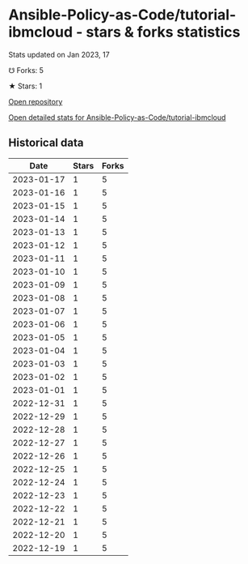 # Ansible-Policy-as-Code/tutorial-ibmcloud - stars & forks statistics

Stats updated on Jan 2023, 17

☋ Forks: 5

★ Stars: 1

[Open repository](https://github.com/Ansible-Policy-as-Code/tutorial-ibmcloud)

[Open detailed stats for Ansible-Policy-as-Code/tutorial-ibmcloud](https://reviewgithub.com/rep/Ansible-Policy-as-Code/tutorial-ibmcloud)

## Historical data
| Date | Stars | Forks |
|------|-------|-------|
| 2023-01-17 | 1 | 5 | 
| 2023-01-16 | 1 | 5 | 
| 2023-01-15 | 1 | 5 | 
| 2023-01-14 | 1 | 5 | 
| 2023-01-13 | 1 | 5 | 
| 2023-01-12 | 1 | 5 | 
| 2023-01-11 | 1 | 5 | 
| 2023-01-10 | 1 | 5 | 
| 2023-01-09 | 1 | 5 | 
| 2023-01-08 | 1 | 5 | 
| 2023-01-07 | 1 | 5 | 
| 2023-01-06 | 1 | 5 | 
| 2023-01-05 | 1 | 5 | 
| 2023-01-04 | 1 | 5 | 
| 2023-01-03 | 1 | 5 | 
| 2023-01-02 | 1 | 5 | 
| 2023-01-01 | 1 | 5 | 
| 2022-12-31 | 1 | 5 | 
| 2022-12-29 | 1 | 5 | 
| 2022-12-28 | 1 | 5 | 
| 2022-12-27 | 1 | 5 | 
| 2022-12-26 | 1 | 5 | 
| 2022-12-25 | 1 | 5 | 
| 2022-12-24 | 1 | 5 | 
| 2022-12-23 | 1 | 5 | 
| 2022-12-22 | 1 | 5 | 
| 2022-12-21 | 1 | 5 | 
| 2022-12-20 | 1 | 5 | 
| 2022-12-19 | 1 | 5 | 

